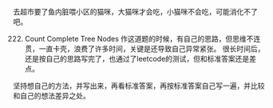 去超市要了鱼内脏喂小区的猫咪，大猫咪才会吃，小猫咪不会吃，可能消化不了吧。

222. Count Complete Tree Nodes
作这道题的时候，有自己的思路，但思维不连贯，一直卡壳，浪费了许多时间，关键是还导致自己异常紧张。
很长时间后，还是按自己的思路写完了，也通过了leetcode的测试，但和标准答案还是差点。

坚持想自己的方法，并写出来，再看标准答案，再按标准答案自己写一遍，并比较和自己的想法差异之处。
